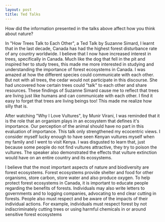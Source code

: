 ```yaml
---
layout: post
title: Ted Talks
---
```


How did the information presented in the talks above affect how you think about nature?

In "How Trees Talk to Each Other", a Ted Talk by Suzanne Simard, I learnt that in the last decade, Canada has had the highest forest disturbance rate of any country worldwide. I believe that I now have increased interest in trees, specifically in Canada. Much like the dog that fell in the pit and inspired her to study trees, this made me more interested in studying and understanding the importance of forest ecosystems in Canada. I was amazed at how the different species could communicate with each other. But not with all trees, the cedar would not participate in this discourse. She had uncovered how certain trees could "talk" to each other and share resources. These findings of Suzanne Simard cause me to reflect that trees are living just like humans and can communicate with each other. I find it easy to forget that trees are living beings too! This made me realize how silly that is.

After watching "Why I Love Vultures", by Munir Virani, I was reminded that it is the role that an organism plays in an ecosystem that defines it's importance. Our perception of the animal should have no part in this evaluation of importance. This talk only strengthened my ecocentric views. I consider myself lucky enough to have seen Kenyan vultures myself when my family and I went to visit Kenya. I was disgusted to learn that, just because some people do not find vultures attractive, they try to poison the vultures.  The speaker also demonstrated the effects that vulture extinction would have on an entire country and its ecosystems.

I believe that the most important aspects of nature and biodiversity are forest ecosystems. Forest ecosystems provide shelter and food for other organisms, store carbon, store water and also produce oxygen. To help protect forest ecosystems in Canada, it is important to educate people regarding the benefits of forests. Individuals may also write letters to governments and to logging companies, advocating to end clear cutting in forests. People also must respect and be aware of the impacts of their individual actions. For example, individuals must respect forest by not indiscriminately cutting trees or using harmful chemicals in or around sensitive forest ecosystems
